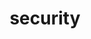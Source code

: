 ---
title                : security
permalink            : /tag/security
tag                  : "#security"
---